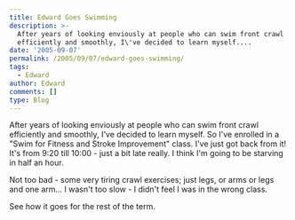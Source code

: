 ```yaml
---
title: Edward Goes Swimming
description: >-
  After years of looking enviously at people who can swim front crawl
  efficiently and smoothly, I\'ve decided to learn myself....
date: '2005-09-07'
permalink: /2005/09/07/edward-goes-swimming/
tags:
  - Edward
author: Edward
comments: []
type: Blog
---
```


After years of looking enviously at people who can swim front crawl
efficiently and smoothly, I\'ve decided to learn myself. So I\'ve
enrolled in a \"Swim for Fitness and Stroke Improvement\" class. I\'ve
just got back from it! It\'s from 9:20 till 10:00 - just a bit late
really. I think I\'m going to be starving in half an hour.

Not too bad - some very tiring crawl exercises; just legs, or arms or
legs and one arm... I wasn\'t too slow - I didn\'t feel I was in the
wrong class.

See how it goes for the rest of the term.

